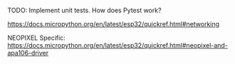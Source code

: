 TODO: Implement unit tests. How does Pytest work?

https://docs.micropython.org/en/latest/esp32/quickref.html#networking

NEOPIXEL Specific: https://docs.micropython.org/en/latest/esp32/quickref.html#neopixel-and-apa106-driver